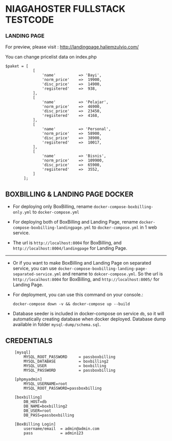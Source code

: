 # NIAGAHOSTER FULLSTACK TESTCODE

### LANDING PAGE
For preview, please visit : http://landingpage.haliemzulvio.com/

You can change pricelist data on index.php

    $paket = [
                [
                    'name'          => 'Bayi',
                    'norm_price'    =>  19900,
                    'disc_price'    =>  14900,
                    'registered'    =>  938,
                ],
                [
                    'name'          => 'Pelajar',
                    'norm_price'    =>  46900,
                    'disc_price'    =>  23450,
                    'registered'    =>  4168,
                ],
                [
                    'name'          => 'Personal',
                    'norm_price'    =>  58900,
                    'disc_price'    =>  38900,
                    'registered'    =>  10017,
                ],
                [
                    'name'          => 'Bisnis',
                    'norm_price'    =>  109900,
                    'disc_price'    =>  65900,
                    'registered'    =>  3552,
                ]
            ];

## BOXBILLING & LANDING PAGE DOCKER

- For deploying only BoxBilling, rename `docker-compose-boxbilling-only.yml` to `docker-compose.yml`

- For deploying both of BoxBilling and Landing Page, rename `docker-compose-boxbilling-landingpage.yml` to `docker-compose.yml` in 1 web service. 

- The url is `http://localhost:8004` for BoxBilling, and `http://localhost:8004/landingpage` for Landing Page.

---

- Or if you want to make BoxBilling and Landing Page on separated service, you can use `docker-compose-boxbilling-landing-page-separated-service.yml` and rename to `dokcer-compose.yml`. So the url is `http://localhost:8004` for BoxBilling, and `http://localhost:8005/` for Landing Page.

- For deployment, you can use this command on your console.:

      docker-compose down -v && docker-compose up --build

- Database seeder is included in docker-compose on service `db`, so it will automatically creating database when docker deployed. Database dump available in folder `mysql-dump/schema.sql`.


## CREDENTIALS

        [mysql]
            MYSQL_ROOT_PASSWORD     = passboxbilling
            MYSQL_DATABASE          = boxbilling2
            MYSQL_USER              = boxbilling
            MYSQL_PASSWORD          = passboxbilling
            
        [phpmyadmin]
            MYSQL_USERNAME=root
            MYSQL_ROOT_PASSWORD=passboxbilling
        
        [boxbilling]
            DB_HOST=db
            DB_NAME=boxbilling2
            DB_USER=root
            DB_PASS=passboxbilling
            
        [BoxBilling Login]
            username/email  = admin@admin.com
            pass            = admin123
        
     

